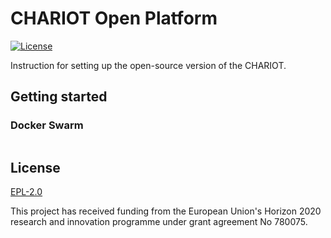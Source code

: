 # CHARIOT Open Platform

[![License](https://img.shields.io/badge/License-EPL%202.0-yellow.svg)](https://opensource.org/licenses/EPL-2.0)

Instruction for setting up the open-source version of the CHARIOT.

## Getting started

### Docker Swarm

```
```

## License
[EPL-2.0](https://choosealicense.com/licenses/epl-2.0/)

This project has received funding from the European Union's Horizon 2020 research and innovation programme under grant agreement No 780075.